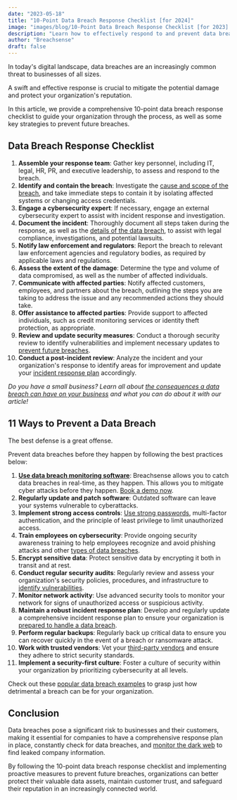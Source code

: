 ```yaml
---
date: "2023-05-18"
title: "10-Point Data Breach Response Checklist [for 2024]"
image: "images/blog/10-Point Data Breach Response Checklist [for 2023].png"
description: "Learn how to effectively respond to and prevent data breaches with our comprehensive 10-point data breach response checklist."
author: "Breachsense"
draft: false
---
```

In today's digital landscape, data breaches are an increasingly common threat to businesses of all sizes. 

A swift and effective response is crucial to mitigate the potential damage and protect your organization's reputation. 

In this article, we provide a comprehensive 10-point data breach response checklist to guide your organization through the process, as well as some key strategies to prevent future breaches.
## Data Breach Response Checklist
1. **Assemble your response team**: Gather key personnel, including IT, legal, HR, PR, and executive leadership, to assess and respond to the breach.
2. **Identify and contain the breach**: Investigate the [cause and scope of the breach](https://www.breachsense.com/blog/data-breach-causes/), and take immediate steps to contain it by isolating affected systems or changing access credentials.
3. **Engage a cybersecurity expert**: If necessary, engage an external cybersecurity expert to assist with incident response and investigation.
4. **Document the incident**: Thoroughly document all steps taken during the response, as well as the [details of the data breach](https://www.breachsense.com/blog/what-is-a-data-breach/), to assist with legal compliance, investigations, and potential lawsuits.
5. **Notify law enforcement and regulators**: Report the breach to relevant law enforcement agencies and regulatory bodies, as required by applicable laws and regulations.
6. **Assess the extent of the damage**: Determine the type and volume of data compromised, as well as the number of affected individuals.
7. **Communicate with affected parties**: Notify affected customers, employees, and partners about the breach, outlining the steps you are taking to address the issue and any recommended actions they should take.
8. **Offer assistance to affected parties**: Provide support to affected individuals, such as credit monitoring services or identity theft protection, as appropriate.
9. **Review and update security measures**: Conduct a thorough security review to identify vulnerabilities and implement necessary updates to [prevent future breaches](https://www.breachsense.com/blog/prevent-data-breach/).
10. **Conduct a post-incident review**: Analyze the incident and your organization's response to identify areas for improvement and update your [incident response plan](https://www.breachsense.com/blog/data-breach-response-plan/) accordingly.

*Do you have a small business? Learn all about [the consequences a data breach can have on your business](https://www.breachsense.com/blog/small-business-data-breach-consequences/) and what you can do about it with our article!*
## 11 Ways to Prevent a Data Breach
The best defense is a great offense.

Prevent data breaches before they happen by following the best practices below:

1. **[Use data breach monitoring software](https://www.breachsense.com/)**: Breachsense allows you to catch data breaches in real-time, as they happen. This allows you to mitigate cyber attacks before they happen. [Book a demo now](https://www.breachsense.com/book-demo/).
2. **Regularly update and patch software**: Outdated software can leave your systems vulnerable to cyberattacks.
3. **Implement strong access controls**: [Use strong passwords](https://www.breachsense.com/blog/password-security-data-breach/), multi-factor authentication, and the principle of least privilege to limit unauthorized access.
4. **Train employees on cybersecurity**: Provide ongoing security awareness training to help employees recognize and avoid phishing attacks and other [types of data breaches](https://www.breachsense.com/blog/data-breach-types/).
5. **Encrypt sensitive data**: Protect sensitive data by encrypting it both in transit and at rest.
6. **Conduct regular security audits**: Regularly review and assess your organization's security policies, procedures, and infrastructure to [identify vulnerabilities](https://www.breachsense.com/blog/vulnerabilities-cause-data-loss/).
7. **Monitor network activity**: Use advanced security tools to monitor your network for signs of unauthorized access or suspicious activity.
8. **Maintain a robust incident response plan**: Develop and regularly update a comprehensive incident response plan to ensure your organization is [prepared to handle a data breach](https://www.breachsense.com/blog/after-a-breach/).
9. **Perform regular backups**: Regularly back up critical data to ensure you can recover quickly in the event of a breach or ransomware attack.
10. **Work with trusted vendors**: Vet your [third-party vendors](https://www.breachsense.com/blog/third-party-data-breach/) and ensure they adhere to strict security standards.
11. **Implement a security-first culture**: Foster a culture of security within your organization by prioritizing cybersecurity at all levels.

Check out these [popular data breach examples](https://www.breachsense.com/blog/data-breach-examples/) to grasp just how detrimental a breach can be for your organization. 
## Conclusion
Data breaches pose a significant risk to businesses and their customers, making it essential for companies to have a comprehensive response plan in place, constantly check for data breaches, and [monitor the dark web](https://www.breachsense.com/dark-web-monitoring/) to find leaked company information. 

By following the 10-point data breach response checklist and implementing proactive measures to prevent future breaches, organizations can better protect their valuable data assets, maintain customer trust, and safeguard their reputation in an increasingly connected world.

